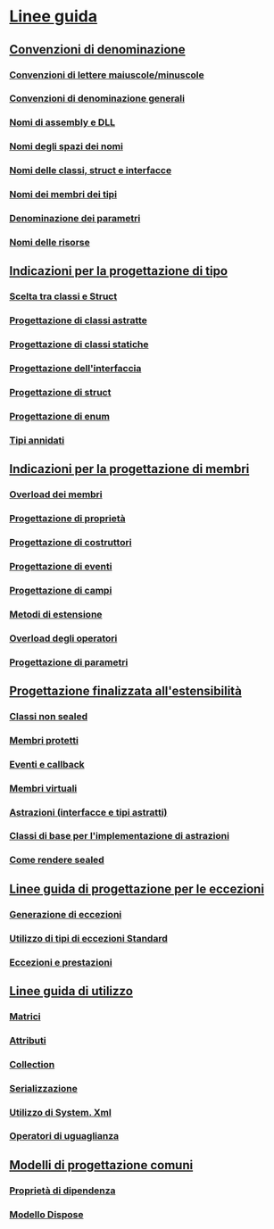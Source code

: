 # [Linee guida](index.md)
## [Convenzioni di denominazione](naming-guidelines.md)
### [Convenzioni di lettere maiuscole/minuscole](capitalization-conventions.md)
### [Convenzioni di denominazione generali](general-naming-conventions.md)
### [Nomi di assembly e DLL](names-of-assemblies-and-dlls.md)
### [Nomi degli spazi dei nomi](names-of-namespaces.md)
### [Nomi delle classi, struct e interfacce](names-of-classes-structs-and-interfaces.md)
### [Nomi dei membri dei tipi](names-of-type-members.md)
### [Denominazione dei parametri](naming-parameters.md)
### [Nomi delle risorse](naming-resources.md)
## [Indicazioni per la progettazione di tipo](type.md)
### [Scelta tra classi e Struct](choosing-between-class-and-struct.md)
### [Progettazione di classi astratte](abstract-class.md)
### [Progettazione di classi statiche](static-class.md)
### [Progettazione dell'interfaccia](interface.md)
### [Progettazione di struct](struct.md)
### [Progettazione di enum](enum.md)
### [Tipi annidati](nested-types.md)
## [Indicazioni per la progettazione di membri](member.md)
### [Overload dei membri](member-overloading.md)
### [Progettazione di proprietà](property.md)
### [Progettazione di costruttori](constructor.md)
### [Progettazione di eventi](event.md)
### [Progettazione di campi](field.md)
### [Metodi di estensione](extension-methods.md)
### [Overload degli operatori](operator-overloads.md)
### [Progettazione di parametri](parameter-design.md)
## [Progettazione finalizzata all'estensibilità](designing-for-extensibility.md)
### [Classi non sealed](unsealed-classes.md)
### [Membri protetti](protected-members.md)
### [Eventi e callback](events-and-callbacks.md)
### [Membri virtuali](virtual-members.md)
### [Astrazioni (interfacce e tipi astratti)](abstractions-abstract-types-and-interfaces.md)
### [Classi di base per l'implementazione di astrazioni](base-classes-for-implementing-abstractions.md)
### [Come rendere sealed](sealing.md)
## [Linee guida di progettazione per le eccezioni](exceptions.md)
### [Generazione di eccezioni](exception-throwing.md)
### [Utilizzo di tipi di eccezioni Standard](using-standard-exception-types.md)
### [Eccezioni e prestazioni](exceptions-and-performance.md)
## [Linee guida di utilizzo](usage-guidelines.md)
### [Matrici](arrays.md)
### [Attributi](attributi.md)
### [Collection](guidelines-for-collections.md)
### [Serializzazione](serializzazione.md)
### [Utilizzo di System. Xml](system-xml-usage.md)
### [Operatori di uguaglianza](equality-operators.md)
## [Modelli di progettazione comuni](common-design-patterns.md)
### [Proprietà di dipendenza](dependency-properties.md)
### [Modello Dispose](dispose-pattern.md)
